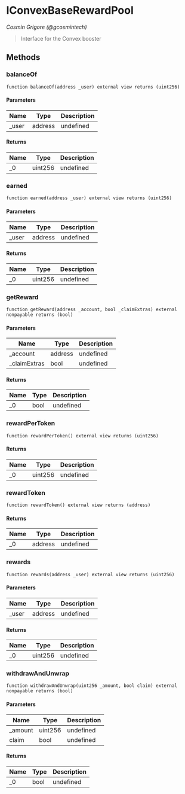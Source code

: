 # IConvexBaseRewardPool

*Cosmin Grigore (@gcosmintech)*

> Interface for the Convex booster





## Methods

### balanceOf

```solidity
function balanceOf(address _user) external view returns (uint256)
```





#### Parameters

| Name | Type | Description |
|---|---|---|
| _user | address | undefined

#### Returns

| Name | Type | Description |
|---|---|---|
| _0 | uint256 | undefined

### earned

```solidity
function earned(address _user) external view returns (uint256)
```





#### Parameters

| Name | Type | Description |
|---|---|---|
| _user | address | undefined

#### Returns

| Name | Type | Description |
|---|---|---|
| _0 | uint256 | undefined

### getReward

```solidity
function getReward(address _account, bool _claimExtras) external nonpayable returns (bool)
```





#### Parameters

| Name | Type | Description |
|---|---|---|
| _account | address | undefined
| _claimExtras | bool | undefined

#### Returns

| Name | Type | Description |
|---|---|---|
| _0 | bool | undefined

### rewardPerToken

```solidity
function rewardPerToken() external view returns (uint256)
```






#### Returns

| Name | Type | Description |
|---|---|---|
| _0 | uint256 | undefined

### rewardToken

```solidity
function rewardToken() external view returns (address)
```






#### Returns

| Name | Type | Description |
|---|---|---|
| _0 | address | undefined

### rewards

```solidity
function rewards(address _user) external view returns (uint256)
```





#### Parameters

| Name | Type | Description |
|---|---|---|
| _user | address | undefined

#### Returns

| Name | Type | Description |
|---|---|---|
| _0 | uint256 | undefined

### withdrawAndUnwrap

```solidity
function withdrawAndUnwrap(uint256 _amount, bool claim) external nonpayable returns (bool)
```





#### Parameters

| Name | Type | Description |
|---|---|---|
| _amount | uint256 | undefined
| claim | bool | undefined

#### Returns

| Name | Type | Description |
|---|---|---|
| _0 | bool | undefined




